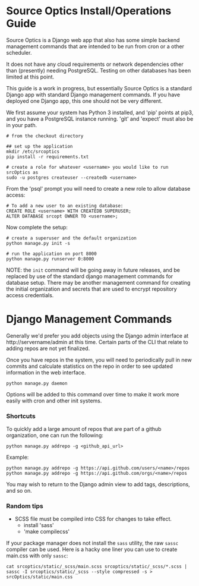 Source Optics Install/Operations Guide
======================================

Source Optics is a Django web app that also has some simple 
backend management commands that are intended to be run from cron or a other scheduler.

It does not have any cloud requirements or network dependencies other than (presently)
needing PostgreSQL.  Testing on other databases has been limited at this point.

This guide is a work in progress, but essentially Source Optics is a standard Django app
with standard Django management commands. If you have deployed one Django app, this one
should not be very different.

We first assume your system has Python 3 installed, and 'pip' points at pip3, and you have
a PostgreSQL instance running.  'git' and 'expect' must also be in your path.

```
# from the checkout directory

## set up the application
mkdir /etc/srcoptics
pip install -r requirements.txt

# create a role for whatever <username> you would like to run srcOptics as
sudo -u postgres createuser --createdb <username>
```

From the 'psql' prompt you will need to create a new role to allow database access:

```
# To add a new user to an existing database:
CREATE ROLE <username> WITH CREATEDB SUPERUSER;
ALTER DATABASE srcopt OWNER TO <username>;
```

Now complete the setup:

```
# create a superuser and the default organization
python manage.py init -s

# run the application on port 8000
python manage.py runserver 0:8000
```

NOTE: the `init` command will be going away in future releases, and be replaced by use of the standard
django management commands for database setup.  There may be another management command for creating the initial
organization and secrets that are used to encrypt repository access credentials.

Django Management Commands
==========================

Generally we'd prefer you add objects using the Django admin interface at http://servername/admin at this time.
Certain parts of the CLI that relate to adding repos are not yet finalized.

Once you have repos in the system, you will need to periodically pull in new commits and calculate statistics
on the repo in order to see updated information in the web interface.

```
python manage.py daemon
```

Options will be added to this command over time to make it work more easily with cron and other init systems.


### Shortcuts

To quickly add a large amount of repos that are part of a github organization, one can run the following:

```
python manage.py addrepo -g <github_api_url>
```

Example:

```
python manage.py addrepo -g https://api.github.com/users/<name>/repos
python manage.py addrepo -g https://api.github.com/orgs/<name>/repos
```

You may wish to return to the Django admin view to add tags, descriptions, and so on.

### Random tips

* SCSS file must be compiled into CSS for changes to take effect.
  * install 'sass'
  * 'make compilecss'

If your package manager does not install the `sass` utility, the raw `sassc` compiler can be used. Here is a hacky one liner you can use to create main.css with only `sassc`:

```
cat srcoptics/static/_scss/main.scss srcoptics/static/_scss/*.scss | sassc -I srcoptics/static/_scss --style compressed -s > srcOptics/static/main.css
```


